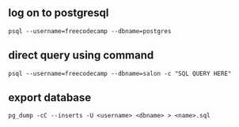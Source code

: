 ## log on to postgresql
`psql --username=freecodecamp --dbname=postgres`

## direct query using command
`psql --username=freecodecamp --dbname=salon -c "SQL QUERY HERE"`

## export database
`pg_dump -cC --inserts -U <username> <dbname> > <name>.sql`